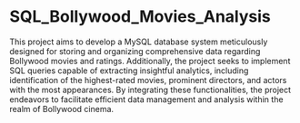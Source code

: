 # SQL_Bollywood_Movies_Analysis
This project aims to develop a MySQL database system meticulously designed for storing and organizing comprehensive data regarding Bollywood movies and ratings. 
Additionally, the project seeks to implement SQL queries capable of extracting insightful analytics, including identification of the highest-rated movies, 
prominent directors, and actors with the most appearances. By integrating these functionalities, the project endeavors to facilitate efficient data management and analysis within the realm of Bollywood cinema.
